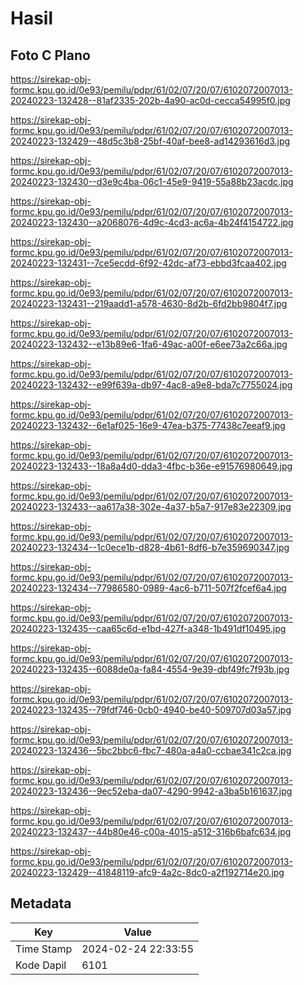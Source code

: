 # Hasil

## Foto C Plano

https://sirekap-obj-formc.kpu.go.id/0e93/pemilu/pdpr/61/02/07/20/07/6102072007013-20240223-132428--81af2335-202b-4a90-ac0d-cecca54995f0.jpg

https://sirekap-obj-formc.kpu.go.id/0e93/pemilu/pdpr/61/02/07/20/07/6102072007013-20240223-132429--48d5c3b8-25bf-40af-bee8-ad14293616d3.jpg

https://sirekap-obj-formc.kpu.go.id/0e93/pemilu/pdpr/61/02/07/20/07/6102072007013-20240223-132430--d3e9c4ba-06c1-45e9-9419-55a88b23acdc.jpg

https://sirekap-obj-formc.kpu.go.id/0e93/pemilu/pdpr/61/02/07/20/07/6102072007013-20240223-132430--a2068076-4d9c-4cd3-ac6a-4b24f4154722.jpg

https://sirekap-obj-formc.kpu.go.id/0e93/pemilu/pdpr/61/02/07/20/07/6102072007013-20240223-132431--7ce5ecdd-6f92-42dc-af73-ebbd3fcaa402.jpg

https://sirekap-obj-formc.kpu.go.id/0e93/pemilu/pdpr/61/02/07/20/07/6102072007013-20240223-132431--219aadd1-a578-4630-8d2b-6fd2bb9804f7.jpg

https://sirekap-obj-formc.kpu.go.id/0e93/pemilu/pdpr/61/02/07/20/07/6102072007013-20240223-132432--e13b89e6-1fa6-49ac-a00f-e6ee73a2c66a.jpg

https://sirekap-obj-formc.kpu.go.id/0e93/pemilu/pdpr/61/02/07/20/07/6102072007013-20240223-132432--e99f639a-db97-4ac8-a9e8-bda7c7755024.jpg

https://sirekap-obj-formc.kpu.go.id/0e93/pemilu/pdpr/61/02/07/20/07/6102072007013-20240223-132432--6e1af025-16e9-47ea-b375-77438c7eeaf9.jpg

https://sirekap-obj-formc.kpu.go.id/0e93/pemilu/pdpr/61/02/07/20/07/6102072007013-20240223-132433--18a8a4d0-dda3-4fbc-b36e-e91576980649.jpg

https://sirekap-obj-formc.kpu.go.id/0e93/pemilu/pdpr/61/02/07/20/07/6102072007013-20240223-132433--aa617a38-302e-4a37-b5a7-917e83e22309.jpg

https://sirekap-obj-formc.kpu.go.id/0e93/pemilu/pdpr/61/02/07/20/07/6102072007013-20240223-132434--1c0ece1b-d828-4b61-8df6-b7e359690347.jpg

https://sirekap-obj-formc.kpu.go.id/0e93/pemilu/pdpr/61/02/07/20/07/6102072007013-20240223-132434--77986580-0989-4ac6-b711-507f2fcef6a4.jpg

https://sirekap-obj-formc.kpu.go.id/0e93/pemilu/pdpr/61/02/07/20/07/6102072007013-20240223-132435--caa65c6d-e1bd-427f-a348-1b491df10495.jpg

https://sirekap-obj-formc.kpu.go.id/0e93/pemilu/pdpr/61/02/07/20/07/6102072007013-20240223-132435--6088de0a-fa84-4554-9e39-dbf49fc7f93b.jpg

https://sirekap-obj-formc.kpu.go.id/0e93/pemilu/pdpr/61/02/07/20/07/6102072007013-20240223-132435--79fdf746-0cb0-4940-be40-509707d03a57.jpg

https://sirekap-obj-formc.kpu.go.id/0e93/pemilu/pdpr/61/02/07/20/07/6102072007013-20240223-132436--5bc2bbc6-fbc7-480a-a4a0-ccbae341c2ca.jpg

https://sirekap-obj-formc.kpu.go.id/0e93/pemilu/pdpr/61/02/07/20/07/6102072007013-20240223-132436--9ec52eba-da07-4290-9942-a3ba5b161637.jpg

https://sirekap-obj-formc.kpu.go.id/0e93/pemilu/pdpr/61/02/07/20/07/6102072007013-20240223-132437--44b80e46-c00a-4015-a512-316b6bafc634.jpg

https://sirekap-obj-formc.kpu.go.id/0e93/pemilu/pdpr/61/02/07/20/07/6102072007013-20240223-132429--41848119-afc9-4a2c-8dc0-a2f192714e20.jpg


## Metadata

| Key        | Value               |
| ---------- | ------------------- |
| Time Stamp | 2024-02-24 22:33:55 |
| Kode Dapil | 6101                |



